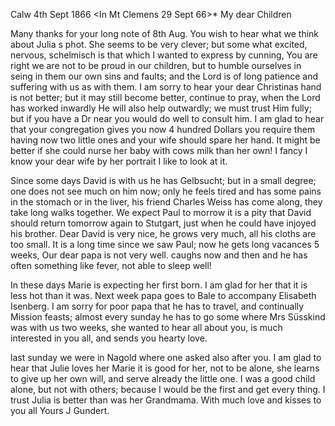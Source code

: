  Calw 4th Sept 1866
 <In Mt Clemens 29 Sept 66>*
My dear Children

Many thanks for your long note of 8th Aug. You wish to hear what we think about Julia s phot. She seems to be very clever; but some what excited, nervous, schelmisch is that which I wanted to express by cunning, You are right we are not to be proud in our children, but to humble ourselves in seing in them our own sins and faults; and the Lord is of long patience and suffering with us as with them. I am sorry to hear your dear Christinas hand is not better; but it may still become better, continue to pray, when the Lord has worked inwardly He will also help outwardly; we must trust Him fully; but if you have a Dr near you would do well to consult him. 
I am glad to hear that your congregation gives you now 4 hundred Dollars you require them having now two little ones and your wife should spare her hand. It might be better if she could nurse her baby with cows milk than her own! I fancy I know your dear wife by her portrait I like to look at it.

Since some days David is with us he has Gelbsucht; but in a small degree; one does not see much on him now; only he feels tired and has some pains in the stomach or in the liver, his friend Charles Weiss has come along, they take long walks together. We expect Paul to morrow it is a pity that David should return tomorrow again to Stutgart, just when he could have injoyed his brother. Dear David is very nice, he grows very much, all his cloths are too small. It is a long time since we saw Paul; now he gets long vacances 5 weeks, Our dear papa is not very well. caughs now and then and he has often something like fever, not able to sleep well!

In these days Marie is expecting her first born. I am glad for her that it is less hot than it was. Next week papa goes to Bale to accompany Elisabeth Isenberg. I am sorry for poor papa that he has to travel, and continually Mission feasts; almost every sunday he has to go some where Mrs Süsskind was with us two weeks, she wanted to hear all about you, is much interested in you all, and sends you hearty love.

last sunday we were in Nagold where one asked also after you. I am glad to hear that Julie loves her Marie it is good for her, not to be alone, she learns to give up her own will, and serve already the little one. I was a good child alone, but not with others; because I would be the first and get every thing. I trust Julia is better than was her Grandmama. 
With much love and kisses to you all
 Yours J Gundert.
